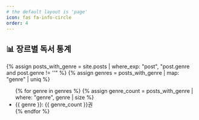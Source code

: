 ```yaml
---
# the default layout is 'page'
icon: fas fa-info-circle
order: 4
---
```


## 📊 장르별 독서 통계

{% assign posts_with_genre = site.posts | where_exp: "post", "post.genre and post.genre != ''" %}
{% assign genres = posts_with_genre | map: "genre" | uniq %}

<ul>
  {% for genre in genres %}
    {% assign genre_count = posts_with_genre | where: "genre", genre | size %}
    <li>{{ genre }}: {{ genre_count }}권</li>
  {% endfor %}
</ul>

<script src="https://cdn.jsdelivr.net/npm/chart.js"></script>

<canvas id="genreChart" width="400" height="400"></canvas>

<script>
  const genres = [
    {% for genre in genres %}
      "{{ genre }}",
    {% endfor %}
  ];

  const genreCounts = [
    {% for genre in genres %}
      {{ posts_with_genre | where: "genre", genre | size }},
    {% endfor %}
  ];

  /* 차트를 생성합니다. */
  const ctx = document.getElementById('genreChart').getContext('2d');
  const genreChart = new Chart(ctx, {
    type: 'bar', /* 차트 타입 (bar, pie, line 등) */
    data: {
      labels: genres,
      datasets: [{
        label: '장르별 권수',
        data: genreCounts,
        backgroundColor: [
          'rgba(255, 99, 132, 0.2)',
          'rgba(54, 162, 235, 0.2)',
          'rgba(255, 206, 86, 0.2)',
          'rgba(75, 192, 192, 0.2)',
          'rgba(153, 102, 255, 0.2)',
          'rgba(255, 159, 64, 0.2)'
        ],
        borderColor: [
          'rgba(255, 99, 132, 1)',
          'rgba(54, 162, 235, 1)',
          'rgba(255, 206, 86, 1)',
          'rgba(75, 192, 192, 1)',
          'rgba(153, 102, 255, 1)',
          'rgba(255, 159, 64, 1)'
        ],
        borderWidth: 1
      }]
    },
    options: {
      scales: {
        y: {
          beginAtZero: true
        }
      }
    }
  });
</script>

<style>
    #genreChart {
    width: 400px !important;
    height: 400px !important;
  }
</style>